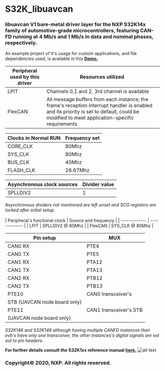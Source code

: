 # S32K_libuavcan
### libuavcan V1 bare-metal driver layer for the NXP S32K14x family of automotive-grade microcontrollers, featuring CAN-FD running at 4 Mb/s and 1 Mb/s in data and nominal phases, respectively.

An example project of it's usage for custom applications, and file dependencies used, is available in this **[Demo.](https://github.com/noxuz/libuavcan_demo)**

| Peripheral used by this driver | Resources utilized |
| ------------- | ------------- |
| LPIT  | Channels 0,1 and 2, 3rd channel is available |
| FlexCAN | All message buffers from each instance; the frame's reception interrupt handler is enabled and its priority is set to default, could be modified to meet application-specific requirements  |


| Clocks in Normal RUN | Frequency set |
| ------------- | ------------- |
| CORE_CLK  | 80Mhz  |
| SYS_CLK | 80Mhz  |
| BUS_CLK  | 40Mhz  |
| FLASH_CLK  | 26.67Mhz  |

| Asynchronous clock sources | Divider value |
| ------------- | ------------- |
| SPLLDIV2  | 1  |

*Asynchronous dividers not mentioned are left unset and SCG registers are locked after initial setup.*
<br/>
<br/>
| Peripheral's functional clock  | Source and frequency |
| ------------- | ------------- |
| LPIT  | SPLLDIV2 @ 80Mhz  |
| FlexCAN  | SYS_CLK @ 80Mhz  |

| Pin setup | MUX |
| ------------- | ------------- |
| CAN0 RX | PTE4 |
| CAN0 TX | PTE5 |
| CAN1 RX | PTA12 |
| CAN1 TX | PTA13 |
| CAN2 RX | PTB12 |
| CAN2 TX | PTB13 |
| PTE10 | CAN0 transceiver's 
STB (UAVCAN node board only) |
| PTE11 | CAN1 transceiver's STB 
(UAVCAN node board only) |

*S32K146 and S32K148 although having multiple CANFD instances their evb's have
 only one transceiver, the other instances's  digital signals are set out to pin headers.*

 **For further details consult the S32K1xx reference manual [here.](https://www.nxp.com/webapp/Download?colCode=S32K1XXRM)**
 ![alt text](https://s3-prod-europe.autonews.com/s3fs-public/NXP_logo%20web.jpg)
 ### Copyright© 2020, NXP. All rights reserved.
 

